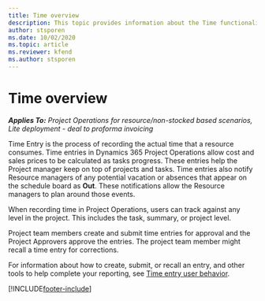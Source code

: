 ```yaml
---
title: Time overview
description: This topic provides information about the Time functionality in Dynamics 365 Project Operations. 
author: stsporen
ms.date: 10/02/2020
ms.topic: article
ms.reviewer: kfend
ms.author: stsporen
---
```


# Time overview

_**Applies To:** Project Operations for resource/non-stocked based scenarios, Lite deployment - deal to proforma invoicing_

Time Entry is the process of recording the actual time that a resource consumes. Time entries in Dynamics 365 Project Operations allow cost and sales prices to be calculated as tasks progress. These entries help the Project manager keep on top of projects and tasks. Time entries also notify Resource managers of any potential vacation or absences that appear on the schedule board as **Out**. These notifications allow the Resource managers to plan around those events.

When recording time in Project Operations, users can track against any level in the project. This includes the task, summary, or project level.

Project team members create and submit time entries for approval and the Project Approvers approve the entries. The project team member might recall a time entry for corrections.

For information about how to create, submit, or recall an entry, and other tools to help complete your reporting, see [Time entry user behavior](ui-behavior-time.md).



[!INCLUDE[footer-include](../includes/footer-banner.md)]